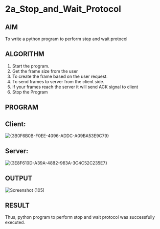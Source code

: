 # 2a_Stop_and_Wait_Protocol
## AIM 
To write a python program to perform stop and wait protocol
## ALGORITHM
1. Start the program.
2. Get the frame size from the user
3. To create the frame based on the user request.
4. To send frames to server from the client side.
5. If your frames reach the server it will send ACK signal to client
6. Stop the Program
## PROGRAM

## Client:

![{3B0F6B0B-F0EE-4096-ADDC-A09BA53E9C79}](https://github.com/user-attachments/assets/3030bda6-7ff9-42db-ab29-5d40e8312bc8)


## Server:

![{3E8F610D-A39A-4882-983A-3C4C52C235E7}](https://github.com/user-attachments/assets/64b29791-4b89-47e6-9676-a442e66718d1)


## OUTPUT

![Screenshot (105)](https://github.com/user-attachments/assets/c2fc48e7-b1f0-431a-9a79-4c1ec6fb08f7)


## RESULT
Thus, python program to perform stop and wait protocol was successfully executed.
